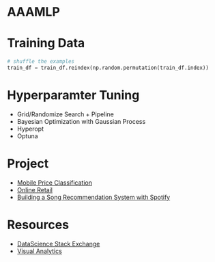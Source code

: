# AAAMLP

# Training Data

```Python
# shuffle the examples
train_df = train_df.reindex(np.random.permutation(train_df.index))
```

# Hyperparamter Tuning

- Grid/Randomize Search + Pipeline
- Bayesian Optimization with Gaussian Process
- Hyperopt
- Optuna

# Project

- [Mobile Price Classification](https://www.kaggle.com/iabhishekofficial/mobile-price-classification)
- [Online Retail](https://github.com/marcellusruben/Online-Retail-Data-Science)
- [Building a Song Recommendation System with Spotify](https://towardsdatascience.com/part-iii-building-a-song-recommendation-system-with-spotify-cf76b52705e7)

# Resources
- [DataScience Stack Exchange](https://datascience.stackexchange.com/)
- [Visual Analytics](https://isss608-ay2021-22t2.netlify.app/lesson.html?fbclid=IwAR2SDOEkOj0S4RGHl0-t6wgNREGQ6kdar5V1T0H-45OokSedGpKPKdGMs0M)
